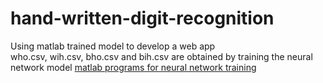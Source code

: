 # hand-written-digit-recognition
Using matlab trained model to develop a web app <br />
who.csv, wih.csv, bho.csv and bih.csv are obtained by training the neural network model
[matlab programs for neural network training](https://github.com/PrajwalKoirala/handwritten-digit)
